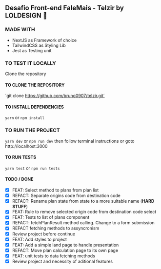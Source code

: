 ## Desafio Front-end FaleMais - Telzir by LOLDESIGN 🚀

### MADE WITH
- NextJS as Framework of choice
- TailwindCSS as Styling Lib
- Jest as Testing unit

### TO TEST IT LOCALLY
Clone the repository

#### TO CLONE THE REPOSITORY
´git clone https://github.com/bruno0907/telzir.git´

#### TO INSTALL DEPENDENCIES
`yarn` or `npm install`

### TO RUN THE PROJECT
`yarn dev` or `npm run dev` 
then follow terminal instructions or goto http://localhost:3000

#### TO RUN TESTS
`yarn test` or `npm run tests`

#### TODO / DONE
- [x] FEAT: Select method to plans from plan list
- [x] REFACT: Separate origins code from destination code
- [x] REFACT: Rename plan state from state to a more suitable name (**HARD STUFF**)
- [x] FEAT: Rule to remove selected origin code from destination code select
- [x] FEAT: Tests to list of plans component
- [x] REFACT: fetchPlanResult method calling. Change to a form submission
- [x] REFACT fetching methods to assyncronism
- [x] Review project before continue
- [x] FEAT: Add styles to project
- [x] FEAT: Add a simple land page to handle presentation
- [x] REFACT: Move plan calculation page to its own page
- [x] FEAT: unit tests to data fetching methods
- [x] Review project and necessity of aditional features